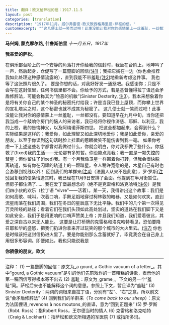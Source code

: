 ```yaml
---
title: 翻译：欧文给萨松的信：1917.11.5
layout: post
categories: [translation]
description: "1917年11月，威尔弗雷德·欧文致西格弗里德·萨松的信。"
customexcerpt: "“这几便士就一笑而过吧！此事没能让我对你的感情蒙上一丝羞耻，一丝都没有。要知道早在九月中旬，当你还把我当成一个敲响你房门的恼人的来访者，我已经将你视作济慈、耶稣、以利亚，我的上校，我的告悔神父，以及阿梅诺菲斯四世。”"
---
```


__马兴姆, 蒙克摩尔路, 什鲁斯伯里__
_十一月五日，1917年_

__我亲爱的萨松，__

在俱乐部台阶上的一个安静的角落打开你给我的信封时，我坐在台阶上，地呻吟了一声，然后起身，仓促写了一篇蹩脚的回信[(注1)](#ftn)；我把它搁在一边（你也会推荐我如此处理这种感情流露的），直到我能不带羞耻[(注2)](#ftn)地重新考虑这件事。
我也等了这张照片很久了。
要是你想的话，对我好好发一通怒吧。我感谢你；只是不会写在这封信里，任何书信里都不会。你给予的方式，若是基督懂得拉丁语还会矛盾修辞法，可能会称其为“险恶的机敏”(Sinister Dexterity, [注3](#ftn))。我本来想象着你是将有关你自己的某个神圣的秘密托付给我；许是当我已登上屋顶，而你攀上世界的宣礼塔尖之时，这个秘密也就不成其为秘密了。
这几便士就一笑而过吧！此事没能让我对你的感情蒙上一丝羞耻，一丝都没有。要知道早在九月中旬，当你还把我当成一个敲响你房门的恼人的来访者，我已经将你视作济慈、耶稣、以利亚，我的上校，我的告悔神父，以及阿梅诺菲斯四世。
把这全都加起来，会得到什么？
实际结果是这样的：我爱你，如此理智又如此深切地爱你；我是如此爱你，亲爱的朋友，以至于你读到这句话时脸上挂着的惹眼微笑不能伤害到我一毫。
如果你考虑一下上述这些名字都曾对我做过什么，你就会明白，你对我都做了些什么。你拯救了(fixed)我的生活——无论那有多短暂。你没能点亮我；我一直是一颗失控的彗星；但你留住了(fixed)我。有一个月我像卫星一样围着你打转，但我会很快脱离轨道，如有你在闪耀的轨道上的一颗暗星。令人稍许宽慰的是，木星自己有时也会游移到视线以外！
回到我们的羊群来[(注4)](#ftn)（法国人从来不是此意），罗·罗斯[(注5)](#ftn)回复我的便条恰逢其时，我已经在11月9日安排了会面。他提到在半月街暂住，但房子都住满了……
我在爱丁堡最想念的（绝不是克雷格和洛克哈特[(注6)](#ftn)）是我们四小伙的欢乐（拉丁语 “vivre”——活着）。某一天，我得讲出这个故事：我们是如何高歌、喊叫，吹着口哨，手舞足蹈地穿过柯林敦的暗巷，又是如何欢笑，直到流星雨落在我们周围，我们在冬日的星辰底下无比平静。我们中的几个第一次得见万灵所经的路径；看着它们在我们头顶如此高处划过，坚实的道路在我们脚下又是如此安全，我们于是用更响的口哨声赞美上帝；并且我们知道，我们爱着彼此，其爱之深自古以来无人能比。
这要是让打桥牌的克雷格和洛克哈特看见，恐怕要降召耶和华的盛怒，把我们扔进你拿来开过玩笑的那个城市的大火里去。[(注7)](#ftn)
你也是时候该把这封信扔进火里了。要是你能别那么含蓄就好了，毕竟我会在自己身上用很多形容词。即便如此，我也只能说我是

__你骄傲的朋友，欧文__

------

<a name="ftn">注释：</a>
(1) 一篇蹩脚的回信：原文为_a gourd, a Gothic vacuum of a letter_。其中“gourd, a Gothic vacuum”是引的他们先前戏作的一首糟糕的诗歌，表示他的第一稿回信写得根本寄不出去
(2) 羞耻：原文为_grame_。下文的另一个“羞耻”同。萨松后来也不能解释这个词的意思。参照上下文，暂且译为“羞耻”
(3) Sinister Dexterity：两词的词根来自拉丁语，分别有“左”、“右”之意，所以前文说“会矛盾修辞法”
(4) 回到我们的羊群来（_To come back to our sheep_）：原文为法国俚语_revenons à nos moutons_的直译，意为“回到正题来”
(5) 罗·罗斯（Robt. Ross）：指Robert Ross，王尔德当时的情人
(6) 克雷格和洛克哈特（Craig & Lockhart）：指萨松和欧文所相遇的军医院
(7) 或指所多玛。
